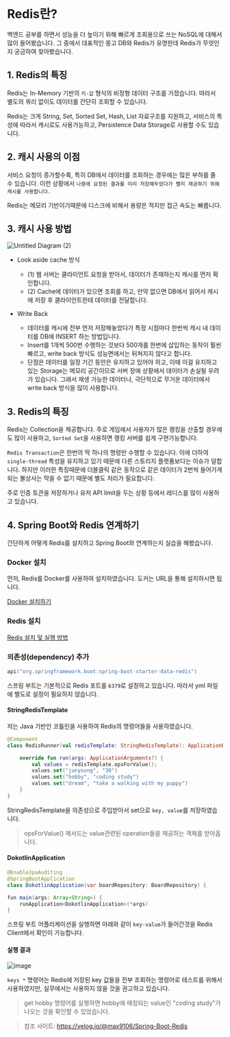 # Redis란?

백엔드 공부를 하면서 성능을 더 높이기 위해 빠르게 조회용으로 쓰는 NoSQL에 대해서 많이 들어봤습니다. 그 중에서 대표적인 몽고 DB와 Redis가 유명한데 Redis가 무엇인지 궁금하여 찾아봤습니다.

## 1. Redis의 특징

Redis는 In-Memory 기반의 `키-값` 형식의 비정형 데이터 구조를 가졌습니다. 따라서 별도의 쿼리 없이도 데이터를 간단히 조회할 수 있습니다.

Redis는 크게 String, Set, Sorted Set, Hash, List 자료구조를 지원하고, 서비스의 특성에 따라서 캐시로도 사용가능하고, Persistence Data Storage로 사용할 수도 있습니다.

## 2. 캐시 사용의 이점

서비스 요청이 증가할수록, 특히 DB에서 데이터를 조회하는 경우에는 많은 부하를 줄 수 있습니다. 이런 상황에서 `나중에 요청된 결과를 미리 저장해두었다가 빨리 제공하기 위해 캐시를 사용합니다.`

Redis는 메모리 기반이기때문에 디스크에 비해서 용량은 적지만 접근 속도는 빠릅니다. 

## 3. 캐시 사용 방법

![Untitled Diagram (2)](https://user-images.githubusercontent.com/22395934/119265876-6045da80-bc23-11eb-8f19-93c47433cd08.png)


- Look aside cache 방식
    - (1) 웹 서버는 클라이언트 요청을 받아서, 데이터가 존재하는지 캐시를 먼저 확인합니다.
    - (2) Cache에 데이터가 있으면 조회를 하고, 만약 없으면 DB에서 읽어서 캐시에 저장 후 클라이언트한테 데이터를 전달합니다.

- Write Back
    - 데이터를 캐시에 전부 먼저 저장해놓았다가 특정 시점마다 한번씩 캐시 내 데이터를 DB에 INSERT 하는 방법입니다.
    - Insert를 1개씩 500번 수행하는 것보다 500개를 한번에 삽입하는 동작이 훨씬 빠르고, write back 방식도 성능면에서는 뒤쳐지지 않다고 합니다.
    - 단점은 데이터를 일정 기간 동안은 유지하고 있어야 하고, 이때 이걸 유지하고 있는 Storage는 메모리 공간이므로 서버 장애 상황에서 데이터가 손실될 우려가 있습니다. 그래서 재생 가능한 데이터나, 극단적으로 무거운 데이터에서 write back 방식을 많이 사용합니다.


## 3. Redis의 특징

Redis는 Collection을 제공합니다. 주로 게임에서 사용자가 많은 랭킹을 산출할 경우에도 많이 사용하고, `Sorted Set`을 사용하면 랭킹 서버를 쉽게 구현가능합니다.  

`Redis Transaction`은 한번의 딱 하나의 명령만 수행할 수 있습니다. 이에 더하여 `single-thread` 특성을 유지하고 있기 때문에 다른 스토리지 플랫폼보다는 이슈가 덜합니다. 하지만 이러한 특징때문에 더블클릭 같은 동작으로 같은 데이터가 2번씩 들어가게 되는 불상사는 막을 수 없기 때문에 별도 처리가 필요합니다.

주로 인증 토큰을 저장하거나 유저 API limit을 두는 상황 등에서 레디스를 많이 사용하고 있습니다.

## 4. Spring Boot와 Redis 연계하기

간단하게 어떻게 Redis를 설치하고 Spring Boot와 연계하는지 실습을 해봤습니다.

### Docker 설치 

먼저, Redis를 Docker를 사용하여 설치하였습니다. 도커는 URL을 통해 설치하시면 됩니다. 

[Docker 설치하기](https://www.docker.com/get-started)

### Redis 설치 
[Redis 설치 및 실행 방법](https://emflant.tistory.com/235)



### 의존성(dependency) 추가

```kotlin
api("org.springframework.boot:spring-boot-starter-data-redis")
```

스프링 부트는 기본적으로 Redis 포트를 `6379`로 설정하고 있습니다. 
따라서 yml 파일에 별도로 설정이 필요하지 않습니다.

#### StringRedisTemplate

저는 Java 기반인 코틀린을 사용하여 Redis의 명령어들을 사용하였습니다.

```kotlin
@Component
class RedisRunner(val redisTemplate: StringRedisTemplate): ApplicationRunner {

    override fun run(args: ApplicationArguments?) {
        val values = redisTemplate.opsForValue();
        values.set("junyoung", "30")
        values.set("hobby", "coding study")
        values.set("dream", "take a walking with my puppy")
    }
}
```

StringRedisTemplate을 의존성으로 주입받아서 set으로 `key, value`를 저장하였습니다.

> opsForValue() 메서드는 value관련된 operation들을 제공하는 객체를 받아옵니다.

#### DokotlinApplication

```java
@EnableJpaAuditing
@SpringBootApplication
class DokotlinApplication(var boardRepository: BoardRepository) {

fun main(args: Array<String>) {
	runApplication<DokotlinApplication>(*args)
}
```

스프링 부트 어플리케이션을 실행하면 아래와 같이 `key-value`가 들어간것을 Redis Client에서 확인이 가능합니다.

#### 실행 결과

![image](https://user-images.githubusercontent.com/22395934/119310255-72b72700-bcaa-11eb-9591-ce9d024bb21e.png)

`keys *` 명령어는 Redis에 저장된 key 값들을 전부 조회하는 명령어로 테스트를 위해서 사용하였지만, 실무에서는 사용하지 않을 것을 권고하고 있습니다. 

> get hobby 명령어를 실행하면 hobby에 매칭되는 value인 "coding study"가 나오는 것을 확인할 수 있었습니다.

> 참조 사이트: https://velog.io/@max9106/Spring-Boot-Redis
